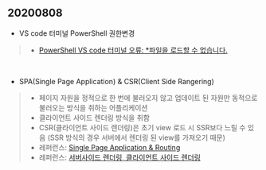 ## 20200808
- VS code 터미널 PowerShell 권한변경
> - [PowerShell VS code 터미널 오류: *파일을 로드할 수 없습니다.](https://singa-korean.tistory.com/21)

<br>

- SPA(Single Page Application) & CSR(Client Side Rangering)
> - 페이지 자원을 정적으로 한 번에 불러오지 않고 업데이트 된 자원만 동적으로 불러오는 방식을 취하는 어플리케이션
> - 클라이언트 사이드 렌더링 방식을 취함
> - CSR(클라이언트 사이드 렌더링)은 초기 view 로드 시 SSR보다 느릴 수 있음 (SSR 방식의 경우 서버에서 렌더링 된 view를 가져오기 때문)
> - 레퍼런스: [Single Page Application & Routing](https://poiemaweb.com/js-spa)
> - 레퍼런스: [서버사이드 렌더링, 클라이언트 사이드 렌더링](https://jaroinside.tistory.com/24)
